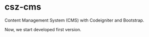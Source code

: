 # csz-cms
Content Management System (CMS) with Codeigniter and Bootstrap.

Now, we start developed first version.
